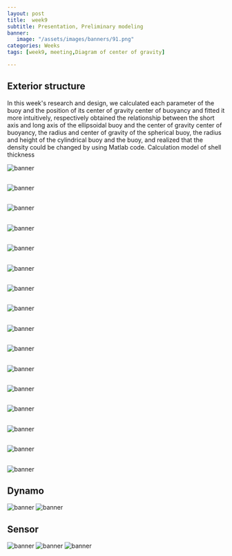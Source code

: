 ```yaml
---
layout: post
title:  week9
subtitle: Presentation, Preliminary modeling
banner:  
   image: "/assets/images/banners/91.png"
categories: Weeks
tags: [week9, meeting,Diagram of center of gravity]

---
```

## Exterior structure

In this week's research and design, we calculated each parameter of the buoy and the position of its center of gravity center of buoyancy and fitted it more intuitively, respectively obtained the relationship between the short axis and long axis of the ellipsoidal buoy and the center of gravity center of buoyancy, the radius and center of gravity of the spherical buoy, the radius and height of the cylindrical buoy and the buoy, and realized that the density could be changed by using Matlab code. Calculation model of shell thickness

![banner](/assets/images/banners/82.png)
##

![banner](/assets/images/banners/82.png)
##

![banner](/assets/images/banners/83.png)
##

![banner](/assets/images/banners/84.png)
##

![banner](/assets/images/banners/85.png)
##

![banner](/assets/images/banners/86.png)
##

![banner](/assets/images/banners/87.png)
##

![banner](/assets/images/banners/88.png)
##

![banner](/assets/images/banners/89.png)
##

![banner](/assets/images/banners/810.png)
##

![banner](/assets/images/banners/811.png)
##

![banner](/assets/images/banners/812.png)
##

![banner](/assets/images/banners/813.png)
##

![banner](/assets/images/banners/814.png)
##

![banner](/assets/images/banners/815.png)
##

![banner](/assets/images/banners/816.png)


## Dynamo

![banner](/assets/images/banners/817.png)
![banner](/assets/images/banners/818.png)



## Sensor

![banner](/assets/images/banners/819.png)
![banner](/assets/images/banners/820.png)
![banner](/assets/images/banners/821.png)
